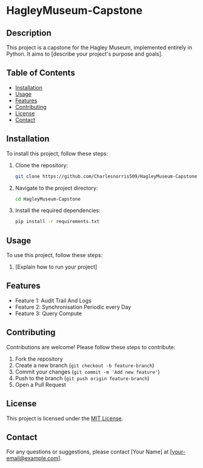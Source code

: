 # HagleyMuseum-Capstone

## Description
This project is a capstone for the Hagley Museum, implemented entirely in Python. It aims to [describe your project's purpose and goals].

## Table of Contents
- [Installation](#installation)
- [Usage](#usage)
- [Features](#features)
- [Contributing](#contributing)
- [License](#license)
- [Contact](#contact)

## Installation
To install this project, follow these steps:
1. Clone the repository:
    ```sh
    git clone https://github.com/Charlesnorris509/HagleyMuseum-Capstone.git
    ```
2. Navigate to the project directory:
    ```sh
    cd HagleyMuseum-Capstone
    ```
3. Install the required dependencies:
    ```sh
    pip install -r requirements.txt
    ```

## Usage
To use this project, follow these steps:
1. [Explain how to run your project]

## Features
- Feature 1: Audit Trail And Logs
- Feature 2: Synchronisation Periodic every Day
- Feature 3: Query Compute

## Contributing
Contributions are welcome! Please follow these steps to contribute:
1. Fork the repository
2. Create a new branch (`git checkout -b feature-branch`)
3. Commit your changes (`git commit -m 'Add new feature'`)
4. Push to the branch (`git push origin feature-branch`)
5. Open a Pull Request

## License
This project is licensed under the [MIT License](LICENSE).

## Contact
For any questions or suggestions, please contact [Your Name] at [your-email@example.com].
